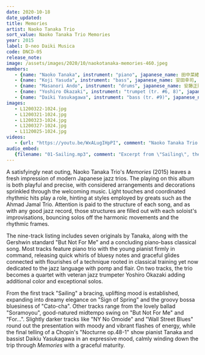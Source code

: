 ```yaml
---
date: 2020-10-18
date_updated: 
title: Memories
artist: Naoko Tanaka Trio
sort_value: Naoko Tanaka Trio Memories
year: 2015
label: D-neo Daiki Musica
code: DNCD-05
release_note: 
image: /assets/images/2020/10/naokotanaka-memories-460.jpeg
members:
   - {name: "Naoko Tanaka", instrument: "piano", japanese_name: 田中菜緒子, url: "http://tanakanaoko.com/"}
   - {name: "Koji Yasuda", instrument: "bass", japanese_name: 安田幸司, url: "http://jmsu.web.fc2.com/koji/"}
   - {name: "Masanori Ando", instrument: "drums", japanese_name: 安藤正則, url: "http://www.andomasanori.com/"}
   - {name: "Yoshiro Okazaki", instrument: "trumpet (tr. #6, 8)", japanese_name: 岡崎好朗, url: "http://www.yoshirojazz.sakura.ne.jp/"}
   - {name: "Daiki Yasukagawa", instrument: "bass (tr. #9)", japanese_name: 安ヵ川大樹, url: "http://daikiyasukagawa.com/"}   
images: 
   - L1200322-1024.jpg
   - L1200321-1024.jpg
   - L1200323-1024.jpg
   - L1200327-1024.jpg
   - L1120025-1024.jpg
videos: 
   - {url: "https://youtu.be/WxALugIHpPI", comment: "Naoko Tanaka Trio performing live in 2018"}
audio_embed:
   {filename: "01-Sailing.mp3", comment: "Excerpt from \"Sailing\", the opening track on this album:"}
---
```


A satisfyingly neat outing, Naoko Tanaka Trio's *Memories* (2015) leaves a fresh impression of modern Japanese jazz trios. The playing on this album is both playful and precise, with considered arrangements and decorations sprinkled through the welcoming music. Light touches and coordinated rhythmic hits play a role, hinting at styles employed by greats such as the Ahmad Jamal Trio. Attention is paid to the structure of each song, and as with any good jazz record, those structures are filled out with each soloist's improvisations, bouncing solos off the harmonic movements and the rhythmic frames.

The nine-track listing includes seven originals by Tanaka, along with the Gershwin standard "But Not For Me" and a concluding piano-bass classical song. Most tracks feature piano trio with the young pianist firmly in command, releasing quick whirls of bluesy notes and graceful glides connected with flourishes of a technique rooted in classical training yet now dedicated to the jazz language with pomp and flair. On two tracks, the trio becomes a quartet with veteran jazz trumpeter Yoshiro Okazaki adding additional color and exceptional solos.

From the first track "Sailing" a bracing, uplifting mood is established, expanding into dreamy elegance on "Sign of Spring" and the groovy bossa bluesiness of "Cato-cha". Other tracks range from the lovely ballad "Soramoyou", good-natured midtempo swing on "But Not For Me" and "For...". Slightly darker tracks like "NY No Omoide" and "Wall Street Blues" round out the presentation with moody and vibrant flashes of energy, while the final telling of a Chopin's "Nocturne op.48-1" show pianist Tanaka and bassist Daikiu Yasukagawa in an expressive mood, calmly winding down the trip through *Memories* with a graceful maturity.
